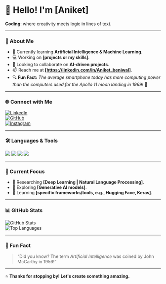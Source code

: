 
# 👋 Hello! I'm [Aniket]  

**Coding**: where creativity meets logic in lines of text.

---

### 📌 **About Me**
- 🌱 Currently learning **Artificial Intelligence & Machine Learning**.  
- 💻 Working on **[projects or my skills]**.  
- 🤝 Looking to collaborate on **AI-driven projects**.  
- 📫 Reach me at **[https://linkedin.com/in/Aniket_beniwal]**. 
- 🔍 **Fun Fact:** *The average smartphone today has more computing power than the computers used for the Apollo 11 moon landing in 1969!* 🚀  

---

### 🌐 **Connect with Me**
[![LinkedIn](https://img.shields.io/badge/-LinkedIn-0A66C2?style=for-the-badge&logo=linkedin&logoColor=white)](https://linkedin.com/in/Aniket_beniwal)  
[![GitHub](https://img.shields.io/badge/-GitHub-181717?style=for-the-badge&logo=github&logoColor=white)](https://github.com/Anikettcoder)  
[![Instagram](https://img.shields.io/badge/-Instagram-E4405F?style=for-the-badge&logo=instagram&logoColor=white)](https://instagram.com/aniketbeniwal_22)  

---

### 🛠️ **Languages & Tools**  
<p>
<img src="https://img.shields.io/badge/-Python-3776AB?style=for-the-badge&logo=python&logoColor=white" />
<img src="https://img.shields.io/badge/-C++-00599C?style=for-the-badge&logo=cplusplus&logoColor=white" />
<img src="https://img.shields.io/badge/-Git-F05032?style=for-the-badge&logo=git&logoColor=white" />
<img src="https://img.shields.io/badge/-Jupyter-F37626?style=for-the-badge&logo=jupyter&logoColor=white" />
</p>

---

### 🌟 **Current Focus**
- 🔬 Researching **[Deep Learning | Natural Language Processing]**.  
- 🤖 Exploring **[Generative AI models]**.  
- 📘 Learning **[specific frameworks/tools, e.g., Hugging Face, Keras]**.

---

### 📊 **GitHub Stats**  
![GitHub Stats](https://github-readme-stats.vercel.app/api?username=YourGitHubUsername&show_icons=true&theme=radical)  
![Top Languages](https://github-readme-stats.vercel.app/api/top-langs/?username=YourGitHubUsername&layout=compact&theme=radical)  

---

### 🎯 **Fun Fact**
> “Did you know? The term *Artificial Intelligence* was coined by John McCarthy in 1956!”  

---

⭐️ **Thanks for stopping by! Let's create something amazing.**

